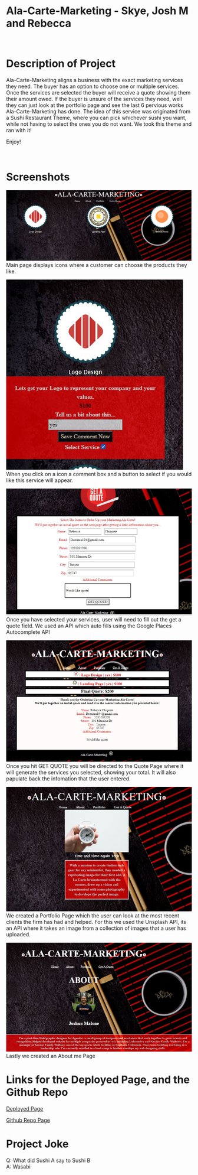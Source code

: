 # Ala-Carte-Marketing - Skye, Josh M and Rebecca
​
# Description of Project
Ala-Carte-Marketing aligns a business with the exact marketing services they need. The buyer has an option to choose one or multiple services. Once the services are selected the buyer will receive a quote showing them their amount owed. If the buyer is unsure of the services they need, well they can just look at the portfolio page and see the last 6 pervious works Ala-Carte-Marketing has done. The idea of this service was originated from a Sushi Restaurant Theme, where you can pick whichever sushi you want, while not having to select the ones you do not want. We took this theme and ran with it!

 Enjoy!

​
# Screenshots
![Screenshot 1](Assets/mainpageshot.JPG)
Main page displays icons where a customer can choose the products they like. 

![Screenshot 2](Assets/icon1.JPG)   
When you click on a icon a comment box and a button to select if you would like this service will appear. 

![Screenshot 3](Assets/quoteimage.JPG)
Once you have selected your services, user will need to fill out the get a quote field. We used an API which auto fills using the Google Places Autocomplete API

![Screenshot 4](Assets/quotefilled.JPG)
Once you hit GET QUOTE you will be directed to the Quote Page where it will generate the services you selected, showing your total. It will also papulate back the infomation that the user entered. 

![Screenshot 5](Assets/portfoliopage.JPG)
We created a Portfolio Page which the user can look at the most recent clients the firm has had and helped. For this we used the Unsplash API, its an API where it takes an image from a collection of images that a user has uploaded. 


![Screenshot 6](Assets/aboutmepic.JPG)
Lastly we created an About me Page

# Links for the Deployed Page, and the Github Repo

[Deployed Page](https://skyelucking.github.io/Ala-Carte-Marketing/index.html)

[Github Repo Page](https://github.com/skyelucking/Ala-Carte-Marketing)
​
​

# Project Joke
Q: What did Sushi A say to Sushi B  
​A: Wasabi